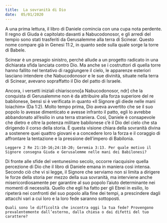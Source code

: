 ```yaml
---
title:  La sovranità di Dio
date:  05/01/2020
---
```


A una prima lettura, il libro di Daniele comincia con una cupa nota perdente. Il regno di Giuda è capitolato davanti a Nabucodonosor, e gli arredi del tempio sono stati trasferiti da Gerusalemme alla terra di Scinear. Questo nome compare già in Genesi 11:2, in quanto sede sulla quale sorge la torre di Babele.

Scinear è un presagio sinistro, perché allude a un progetto radicato in una dichiarata sfida lanciata contro Dio. Ma anche se i costruttori di quella torre hanno fallito nel tentativo di raggiungere il cielo, le apparenze esteriori lasciano intendere che Nabucodonosor e le sue divinità, situate nella terra di Scinear, avevano sopraffatto il Dio del patto di Israele.

Ancora, i versetti iniziali chiariscono[a Nabucodonosor, ndr] che la conquista di Gerusalemme non è da attribuire alla forza superiore del re babilonese, bensì si è verificata in quanto «Il Signore gli diede  nelle mani Ioiachim» (Da 1:2). Molto tempo prima, Dio aveva avvertito che se il suo popolo lo avesse dimenticato e avesse infranto il patto, egli lo avrebbe abbandonato all’esilio in una terra straniera. Così, Daniele è consapevole che dietro e oltre la potenza militare babilonese c’è il Dio del cielo che sta dirigendo il corso della storia. È questa visione chiara della sovranità divina a sostenere quei quattro giovani e a concedere loro la forza e il coraggio di affrontare la tentazione e la pressione dell’impero di Babilonia.

`Leggere 2 Re 21:10-16;24:18-20; Geremia 3:13. Per quale motivo il Signore consegna Giuda e Gerusalemme nelle mani dei Babilonesi?`

Di fronte alle sfide del ventunesimo secolo, occorre riacquisire quella percezione di Dio che il libro di Daniele emana in maniera così intensa. Secondo ciò che vi si legge, il Signore che serviamo non si limita a dirigere le forze della storia per mezzo della sua sovranità, ma interviene anche misericordiosamente per garantire al suo popolo l’aiuto determinante nei momenti di necessità. Quello che egli ha fatto per gli Ebrei in esilio, lo ripeterà nei confronti del suo popolo alla fine dei tempi, a prescindere dagli attacchi vari a cui loro e la loro fede saranno sottoposti.

`Quali sono le difficoltà che incontra oggi la tua fede? Provengono prevalentemente dall’esterno, dalla chiesa o dai difetti del tuo carattere?`